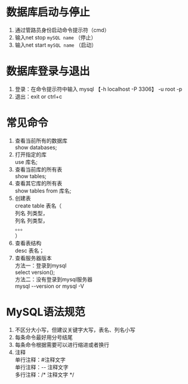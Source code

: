 # 数据库启动与停止
1. 通过管路员身份启动命令提示符（cmd）  
2. 输入net stop `mySQL name` （停止）  
3. 输入net start `mySQL name` （启动）

# 数据库登录与退出
1. 登录：在命令提示符中输入 mysql 【-h localhost -P 3306】 -u root -p  
2. 退出：exit or ctrl+c

# 常见命令
1. 查看当前所有的数据库  
  show databases;  
2. 打开指定的库  
  use 库名;  
3. 查看当前库的所有表  
  show tables;  
4. 查看其它库的所有表  
  show tables from 库名;  
5. 创建表  
  create table 表名（  
    列名 列类型，  
    列名 列类型，  
    。。。  
  ）  
6. 查看表结构  
  desc 表名；  
7. 查看服务器版本  
  方法一：登录到mysql  
    select version();  
  方法二：没有登录到mysql服务器  
    mysql --version or mysql -V  

# MySQL语法规范
1. 不区分大小写，但建议关键字大写，表名、列名小写  
2. 每条命令最好用分号结尾  
3. 每条命令根据需要可以进行缩进或者换行  
4. 注释  
  单行注释：#注释文字  
  单行注释：-- 注释文字  
  多行注释：/* 注释文字 */  
  
  
